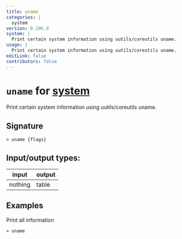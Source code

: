```yaml
---
title: uname
categories: |
  system
version: 0.106.0
system: |
  Print certain system information using uutils/coreutils uname.
usage: |
  Print certain system information using uutils/coreutils uname.
editLink: false
contributors: false
---
```

<!-- This file is automatically generated. Please edit the command in https://github.com/nushell/nushell instead. -->

# `uname` for [system](/commands/categories/system.md)

<div class='command-title'>Print certain system information using uutils&#x2f;coreutils uname.</div>

## Signature

```> uname {flags} ```


## Input/output types:

| input   | output |
| ------- | ------ |
| nothing | table  |
## Examples

Print all information
```nu
> uname

```
